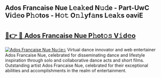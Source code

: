 ## Ados Francaise Nue L𝚎a𝚔ed N𝚞𝚍e - Part-UwC Vi𝚍𝚎o P𝚑𝚘tos - H𝚘𝚝 O𝚗𝚕yf𝚊ns L𝚎a𝚔s oaviE

# <h2><a href="http://kf1dna1.oniu.top/?m=Ados+Francaise+Nue">🔗👉 🔴 Ados Francaise Nue P𝚑ot𝚘𝚜 V𝚒d𝚎o</a></h2>

[![Ados Francaise Nue Nu𝚍e𝚜](https://i.imgur.com/0qMVB7G.gif)](http://kf1dna1.oniu.top/?m=Ados+Francaise+Nue)
Virtual dance innovator and web entertainer Ados Francaise Nue, celebrated for disseminating dance and lifestyle inspiration through solo and collaborative dance acts and short films. Outstanding artist Ados Francaise Nue, celebrated for their exceptional abilities and accomplishments in the realm of entertainment.  
